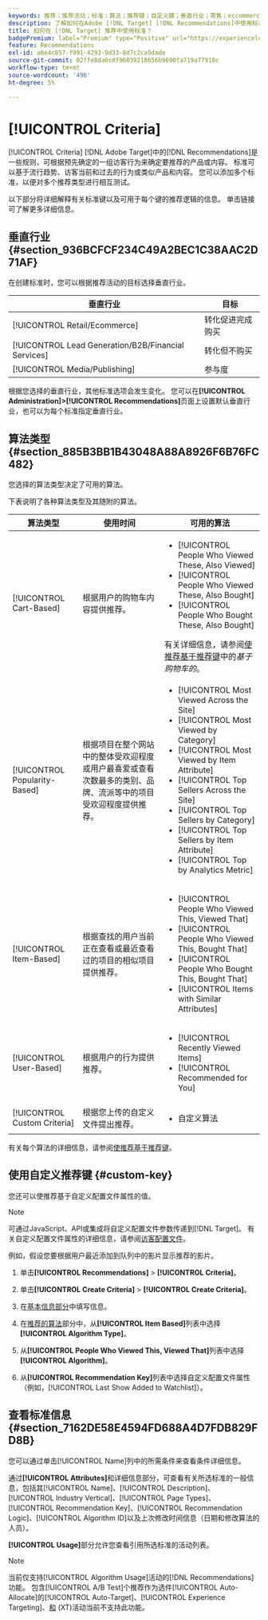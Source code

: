```yaml
---
keywords: 推荐；推荐活动；标准；算法；推荐键；自定义键；垂直行业；零售；eccommerce；商机生成；b2b；金融服务；媒体；发布
description: 了解如何在Adobe [!DNL Target] [!DNL Recommendations]中使用标准。
title: 如何在 [!DNL Target] 推荐中使用标准？
badgePremium: label="Premium" type="Positive" url="https://experienceleague.adobe.com/docs/target/using/introduction/intro.html?lang=en#premium newtab=true" tooltip="查看Target Premium中包含的内容。"
feature: Recommendations
exl-id: a6e4c857-f991-4293-9d33-8d7c2ca5dade
source-git-commit: 02ffe8da6cdf96039218656b9690fa719a77910c
workflow-type: tm+mt
source-wordcount: '496'
ht-degree: 5%

---
```


# [!UICONTROL Criteria]

[!UICONTROL Criteria] [!DNL Adobe Target]中的[!DNL Recommendations]是一些规则，可根据预先确定的一组访客行为来确定要推荐的产品或内容。 标准可以基于流行趋势、访客当前和过去的行为或类似产品和内容。 您可以添加多个标准，以便对多个推荐类型进行相互测试。

以下部分将详细解释有关标准键以及可用于每个键的推荐逻辑的信息。 单击链接可了解更多详细信息。

## 垂直行业 {#section_936BCFCF234C49A2BEC1C38AAC2D71AF}

在创建标准时，您可以根据推荐活动的目标选择垂直行业。

| 垂直行业 | 目标 |
|--- |--- |
| [!UICONTROL Retail/Ecommerce] | 转化促进完成购买 |
| [!UICONTROL Lead Generation/B2B/Financial Services] | 转化但不购买 |
| [!UICONTROL Media/Publishing] | 参与度 |

根据您选择的垂直行业，其他标准选项会发生变化。 您可以在&#x200B;**[!UICONTROL Administration]>[!UICONTROL Recommendations]**&#x200B;页面上设置默认垂直行业，也可以为每个标准指定垂直行业。

## 算法类型 {#section_885B3BB1B43048A88A8926F6B76FC482}

您选择的算法类型决定了可用的算法。

下表说明了各种算法类型及其随附的算法。

| 算法类型 | 使用时间 | 可用的算法 |
| --- | --- | --- |
| [!UICONTROL Cart-Based] | 根据用户的购物车内容提供推荐。 | <ul><li>[!UICONTROL People Who Viewed These, Also Viewed]</li><li>[!UICONTROL People Who Viewed These, Also Bought]</li><li>[!UICONTROL People Who Bought These, Also Bought]</li></ul>有关详细信息，请参阅[使推荐基于推荐键](/help/main/c-recommendations/c-algorithms/base-the-recommendation-on-a-recommendation-key.md#cart-based)中的&#x200B;*基于购物车的*。 |
| [!UICONTROL Popularity-Based] | 根据项目在整个网站中的整体受欢迎程度或用户最喜爱或查看次数最多的类别、品牌、流派等中的项目受欢迎程度提供推荐。 | <ul><li>[!UICONTROL Most Viewed Across the Site]</li><li>[!UICONTROL Most Viewed by Category]</li><li>[!UICONTROL Most Viewed by Item Attribute]</li><li>[!UICONTROL Top Sellers Across the Site]</li><li>[!UICONTROL Top Sellers by Category]</li><li>[!UICONTROL Top Sellers by Item Attribute]</li><li>[!UICONTROL Top by Analytics Metric]</li></ul> |
| [!UICONTROL Item-Based] | 根据查找的用户当前正在查看或最近查看过的项目的相似项目提供推荐。 | <ul><li>[!UICONTROL People Who Viewed This, Viewed That]</li><li>[!UICONTROL People Who Viewed This, Bought That]</li><li>[!UICONTROL People Who Bought This, Bought That]</li><li>[!UICONTROL Items with Similar Attributes]</li></ul> |
| [!UICONTROL User-Based] | 根据用户的行为提供推荐。 | <ul><li>[!UICONTROL Recently Viewed Items]</li><li>[!UICONTROL Recommended for You]</li></ul> |
| [!UICONTROL Custom Criteria] | 根据您上传的自定义文件提出推荐。 | <ul><li>自定义算法</li></ul> |

有关每个算法的详细信息，请参阅[使推荐基于推荐键](/help/main/c-recommendations/c-algorithms/base-the-recommendation-on-a-recommendation-key.md)。

## 使用自定义推荐键 {#custom-key}

您还可以使推荐基于自定义配置文件属性的值。

>[!NOTE]
>
>可通过JavaScript、API或集成将自定义配置文件参数传递到[!DNL Target]。 有关自定义配置文件属性的详细信息，请参阅[访客配置文件](/help/main/c-target/c-visitor-profile/visitor-profile.md)。

例如，假设您要根据用户最近添加到队列中的影片显示推荐的影片。

1. 单击&#x200B;**[!UICONTROL Recommendations]** > **[!UICONTROL Criteria]**。

1. 单击&#x200B;**[!UICONTROL Create Criteria]** > **[!UICONTROL Create Criteria]**。

1. 在[基本信息部分](/help/main/c-recommendations/c-algorithms/create-new-algorithm.md#info)中填写信息。

1. 在[推荐的算法](/help/main/c-recommendations/c-algorithms/create-new-algorithm.md#rec-algo)部分中，从&#x200B;**[!UICONTROL Item Based]**&#x200B;列表中选择&#x200B;**[!UICONTROL Algorithm Type]**。

1. 从&#x200B;**[!UICONTROL People Who Viewed This, Viewed That]**&#x200B;列表中选择&#x200B;**[!UICONTROL Algorithm]**。

1. 从&#x200B;**[!UICONTROL Recommendation Key]**&#x200B;列表中选择自定义配置文件属性（例如，[!UICONTROL Last Show Added to Watchlist]）。

## 查看标准信息 {#section_7162DE58E4594FD688A4D7FDB829FD8B}

您可以通过单击[!UICONTROL Name]列中的所需条件来查看条件详细信息。

通过&#x200B;**[!UICONTROL Attributes]**&#x200B;和详细信息部分，可查看有关所选标准的一般信息，包括其[!UICONTROL Name]、[!UICONTROL Description]、[!UICONTROL Industry Vertical]、[!UICONTROL Page Types]、[!UICONTROL Recommendation Key]、[!UICONTROL Recommendation Logic]、[!UICONTROL Algorithm ID]以及上次修改时间信息（日期和修改算法的人员）。

**[!UICONTROL Usage]**&#x200B;部分允许您查看引用所选标准的活动列表。

>[!NOTE]
>
>当前仅支持[!UICONTROL Algorithm Usage]活动的[!DNL Recommendations]功能。 包含[!UICONTROL A/B Test]个推荐作为选件[!UICONTROL Auto-Allocate]的[!UICONTROL Auto-Target]、[!UICONTROL Experience Targeting]、[和](/help/main/c-recommendations/recommendations-as-an-offer.md) (XT)活动当前不支持此功能。
